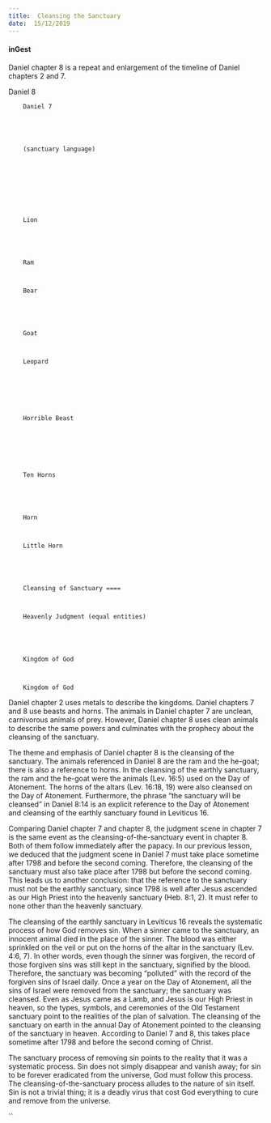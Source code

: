 ```yaml
---
title:  Cleansing the Sanctuary
date:  15/12/2019
---
```


#### inGest

Daniel chapter 8 is a repeat and enlargement of the timeline of Daniel chapters 2 and 7.

Daniel 8
		
	
	
		Daniel 7
		
	


	
		(sanctuary language)
		
	
	
	


	
	
	
		Lion
		
	


	
		Ram
		
	
	
		Bear
		
	


	
		Goat
		
	
	
		Leopard
		
	


	
	
	
		Horrible Beast
		
	


	
	
	
		Ten Horns
		
	


	
		Horn
		
	
	
		Little Horn
		
	


	
		Cleansing of Sanctuary ====
		
	
	
		Heavenly Judgment (equal entities)
		
	


	
		Kingdom of God
		
	
	
		Kingdom of God

Daniel chapter 2 uses metals to describe the kingdoms. Daniel chapters 7 and 8 use beasts and horns. The animals in Daniel chapter 7 are unclean, carnivorous animals of prey. However, Daniel chapter 8 uses clean animals to describe the same powers and culminates with the prophecy about the cleansing of the sanctuary.

The theme and emphasis of Daniel chapter 8 is the cleansing of the sanctuary. The animals referenced in Daniel 8 are the ram and the he-goat; there is also a reference to horns. In the cleansing of the earthly sanctuary, the ram and the he-goat were the animals (Lev. 16:5) used on the Day of Atonement. The horns of the altars (Lev. 16:18, 19) were also cleansed on the Day of Atonement. Furthermore, the phrase “the sanctuary will be cleansed” in Daniel 8:14 is an explicit reference to the Day of Atonement and cleansing of the earthly sanctuary found in Leviticus 16.

Comparing Daniel chapter 7 and chapter 8, the judgment scene in chapter 7 is the same event as the cleansing-of-the-sanctuary event in chapter 8. Both of them follow immediately after the papacy. In our previous lesson, we deduced that the judgment scene in Daniel 7 must take place sometime after 1798 and before the second coming. Therefore, the cleansing of the sanctuary must also take place after 1798 but before the second coming. This leads us to another conclusion: that the reference to the sanctuary must not be the earthly sanctuary, since 1798 is well after Jesus ascended as our High Priest into the heavenly sanctuary (Heb. 8:1, 2). It must refer to none other than the heavenly sanctuary.

The cleansing of the earthly sanctuary in Leviticus 16 reveals the systematic process of how God removes sin. When a sinner came to the sanctuary, an innocent animal died in the place of the sinner. The blood was either sprinkled on the veil or put on the horns of the altar in the sanctuary (Lev. 4:6, 7). In other words, even though the sinner was forgiven, the record of those forgiven sins was still kept in the sanctuary, signified by the blood. Therefore, the sanctuary was becoming “polluted” with the record of the forgiven sins of Israel daily. Once a year on the Day of Atonement, all the sins of Israel were removed from the sanctuary; the sanctuary was cleansed. Even as Jesus came as a Lamb, and Jesus is our High Priest in heaven, so the types, symbols, and ceremonies of the Old Testament sanctuary point to the realities of the plan of salvation. The cleansing of the sanctuary on earth in the annual Day of Atonement pointed to the cleansing of the sanctuary in heaven. According to Daniel 7 and 8, this takes place sometime after 1798 and before the second coming of Christ.

The sanctuary process of removing sin points to the reality that it was a systematic process. Sin does not simply disappear and vanish away; for sin to be forever eradicated from the universe, God must follow this process. The cleansing-of-the-sanctuary process alludes to the nature of sin itself. Sin is not a trivial thing; it is a deadly virus that cost God everything to cure and remove from the universe.

``